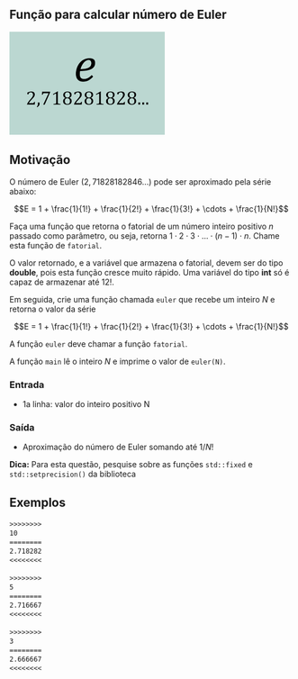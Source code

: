 ## Função para calcular número de Euler

![](cover.png)

## Motivação

O número de Euler $(2,71828182846...)$ pode ser aproximado pela série abaixo:

$$E = 1 + \frac{1}{1!} + \frac{1}{2!} + \frac{1}{3!} + \cdots + \frac{1}{N!}$$

Faça uma função que retorna o fatorial de um número inteiro positivo $n$ passado como parâmetro, ou seja, retorna $1 \cdot 2 \cdot 3 \cdot ... \cdot (n-1) \cdot n$. Chame esta função de `fatorial`.

O valor retornado, e a variável que armazena o fatorial, devem ser do tipo **double**, pois esta função cresce muito rápido. Uma variável do tipo **int** só é capaz de armazenar até $12!$.

Em seguida, crie uma função chamada `euler` que recebe um inteiro $N$ e retorna o valor da série

$$E = 1 + \frac{1}{1!} + \frac{1}{2!} + \frac{1}{3!} + \cdots + \frac{1}{N!}$$

A função `euler` deve chamar a função `fatorial`.

A função `main` lê o inteiro $N$ e imprime o valor de `euler(N)`.


### Entrada
- 1a linha: valor do inteiro positivo N

### Saída
- Aproximação do número de Euler somando até $1/N!$

**Dica:** Para esta questão, pesquise sobre as funções `std::fixed` e `std::setprecision()` da biblioteca <iomanip>

## Exemplos

```
>>>>>>>>
10
========
2.718282
<<<<<<<<

>>>>>>>>
5
========
2.716667
<<<<<<<<

>>>>>>>>
3
========
2.666667
<<<<<<<<
```
